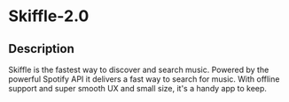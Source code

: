 # Skiffle-2.0

## Description
Skiffle is the fastest way to discover and search music.
Powered by the powerful Spotify API it delivers a fast way to search for music. With offline support and super smooth UX and small size, it's a handy app to keep.

